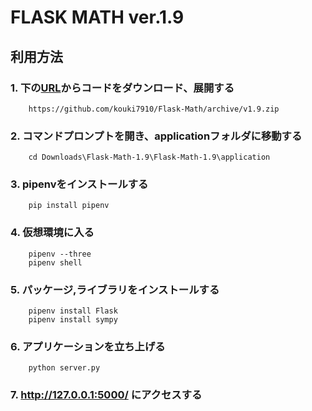 # FLASK MATH  ver.1.9

## 利用方法

### 1.  下の[URL](https://github.com/kouki7910/Flask-Math/archive/v1.9.zip)からコードをダウンロード、展開する
        https://github.com/kouki7910/Flask-Math/archive/v1.9.zip

### 2. コマンドプロンプトを開き、applicationフォルダに移動する
        cd Downloads\Flask-Math-1.9\Flask-Math-1.9\application

### 3. pipenvをインストールする
        pip install pipenv

### 4. 仮想環境に入る
        pipenv --three
        pipenv shell

### 5. パッケージ,ライブラリをインストールする
        pipenv install Flask
        pipenv install sympy

### 6. アプリケーションを立ち上げる
        python server.py

### 7.  http://127.0.0.1:5000/ にアクセスする
